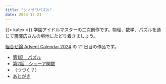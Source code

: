 ```yaml
---
title: "シノサワパズル"
date: 2024-12-21
---
```


{{< katex >}}
学園アイドルマスターの二次創作です。物理、数学、パズルを通じて[篠澤広](https://gakuen.idolmaster-official.jp/idol/hiro/)さんの境地にたどり着きましょう。

[組合せ論 Advent Calendar 2024](https://adventar.org/calendars/10062) の 21 日目の作品です。

- [第1話　パズル](./1/)
- [第2話　シューア関数](./2/)
- （つづく？）
- [あとがき](./afterword/)
